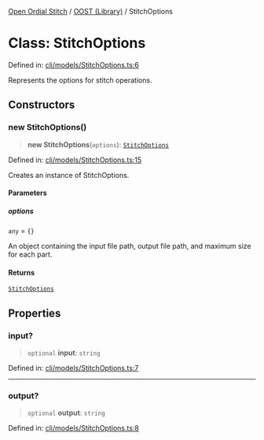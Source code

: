 [Open Ordial Stitch](../../README.md) / [OOST (Library)](../README.md) / StitchOptions

# Class: StitchOptions

Defined in: [cli/models/StitchOptions.ts:6](https://github.com/open-ordinal/open-ordinal-stitch/blob/d38962cb789f4775e408d6021fab719d9aa7686e/src/cli/models/StitchOptions.ts#L6)

Represents the options for stitch operations.

## Constructors

### new StitchOptions()

> **new StitchOptions**(`options`): [`StitchOptions`](StitchOptions.md)

Defined in: [cli/models/StitchOptions.ts:15](https://github.com/open-ordinal/open-ordinal-stitch/blob/d38962cb789f4775e408d6021fab719d9aa7686e/src/cli/models/StitchOptions.ts#L15)

Creates an instance of StitchOptions.

#### Parameters

##### options

`any` = `{}`

An object containing the input file path, output file path, and maximum size for each part.

#### Returns

[`StitchOptions`](StitchOptions.md)

## Properties

### input?

> `optional` **input**: `string`

Defined in: [cli/models/StitchOptions.ts:7](https://github.com/open-ordinal/open-ordinal-stitch/blob/d38962cb789f4775e408d6021fab719d9aa7686e/src/cli/models/StitchOptions.ts#L7)

***

### output?

> `optional` **output**: `string`

Defined in: [cli/models/StitchOptions.ts:8](https://github.com/open-ordinal/open-ordinal-stitch/blob/d38962cb789f4775e408d6021fab719d9aa7686e/src/cli/models/StitchOptions.ts#L8)
